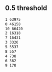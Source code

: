 ## 0.5 threshold

```cmd
1 63975
0 46158
10 66420
2 16318
7 16431
3 3320
5 5537
8 557
4 738
6 362
9 170

```